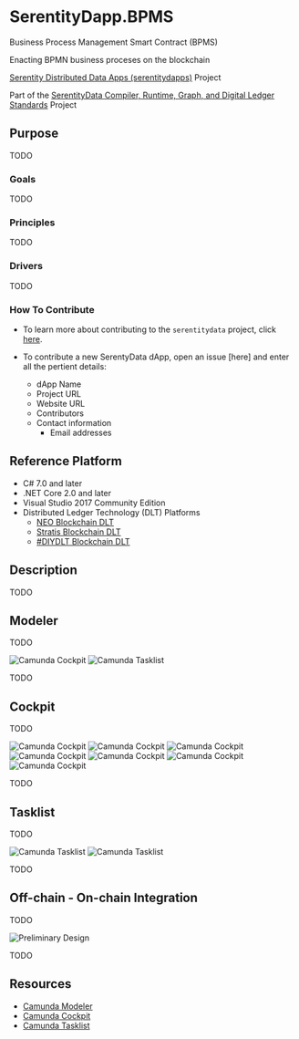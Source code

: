 # SerentityDapp.BPMS

Business Process Management Smart Contract (BPMS)

Enacting BPMN business proceses on the blockchain

[Serentity Distributed Data Apps (serentitydapps)](https://github.com/mwherman2000/serentitydapps) Project

Part of the [SerentityData Compiler, Runtime, Graph, and Digital Ledger Standards](https://github.com/mwherman2000/serentitydata) Project

## Purpose

TODO

### Goals

TODO

### Principles

TODO

### Drivers

TODO

### How To Contribute

* To learn more about contributing to the `serentitydata` project, click 
[here](https://github.com/mwherman2000/serentitydata/blob/master/CONTRIBUTE.md).

* To contribute a new SerentyData dApp, open an issue [here] and enter all the pertient details:
    * dApp Name
    * Project URL
    * Website URL
    * Contributors
    * Contact information
        * Email addresses

## Reference Platform

* C# 7.0 and later
* .NET Core 2.0 and later
* Visual Studio 2017 Community Edition
* Distributed Ledger Technology (DLT) Platforms
    * [NEO Blockchain DLT](http://neo.org)
    * [Stratis Blockchain DLT](http://www.stratisplatform.com)
    * [#DIYDLT Blockchain DLT](https://www.linkedin.com/feed/update/urn:li:activity:6414282773086949376)

## Description

TODO

## Modeler

TODO

![Camunda Cockpit](./images/demo.gif)
![Camunda Tasklist](./images/tasklist-task-form-modeler.png)

TODO

## Cockpit

TODO

![Camunda Cockpit](./images/step1_overview.png)
![Camunda Cockpit](./images/cockpit-decision-instance-view.png)
![Camunda Cockpit](./images/cockpit-heatmap.png)
![Camunda Cockpit](./images/cockpit-history-view-process-definition-history.png)
![Camunda Cockpit](./images/cockpit-history-view-process-instance-history.png)
![Camunda Cockpit](./images/cockpit-process-definitions-view.png)
![Camunda Cockpit](./images/plugin-point-process-instance-runtime-action.png)

TODO

## Tasklist

TODO

![Camunda Tasklist](./images/tasklist-dashboard-detail.png)
![Camunda Tasklist](./images/tasklist-task-view.png)

TODO

## Off-chain - On-chain Integration

TODO

![Preliminary Design](./images/BPMS-Engine%20Designs%20v0.3.png)

TODO

## Resources

* [Camunda Modeler](https://camunda.com/products/modeler/)
* [Camunda Cockpit](https://camunda.com/products/cockpit/)
* [Camunda Tasklist](https://camunda.com/products/tasklist/)